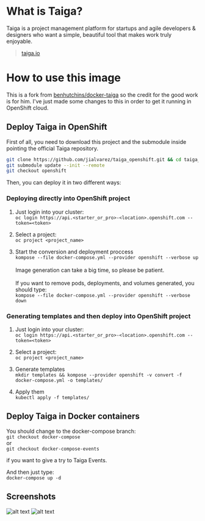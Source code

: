 # What is Taiga?

Taiga is a project management platform for startups and agile developers & designers who want a simple, beautiful tool that makes work truly enjoyable.

> [taiga.io](https://taiga.io)

# How to use this image

This is a fork from [benhutchins/docker-taiga](https://github.com/benhutchins/docker-taiga) so the credit for the good work is for him. I've just made some changes to this in order to get it running in OpenShift cloud.

## Deploy Taiga in OpenShift
First of all, you need to download this project and the submodule inside pointing the official Taiga repository.<br/>
```bash
git clone https://github.com/jialvarez/taiga_openshift.git && cd taiga_openshift/
git submodule update --init --remote
git checkout openshift
```
Then, you can deploy it in two different ways:

### Deploying directly into OpenShift project

1. Just login into your cluster:<br/>
```oc login https://api.<starter_or_pro>-<location>.openshift.com --token=<token>```

2. Select a project:<br/>
```oc project <project_name>```

3. Start the conversion and deployment proccess <br/>
```kompose --file docker-compose.yml --provider openshift --verbose up```<br/><br/>
Image generation can take a big time, so please be patient.
<br/><br/>
If you want to remove pods, deployments, and volumes generated, you should type:<br/>
```kompose --file docker-compose.yml --provider openshift --verbose down```

### Generating templates and then deploy into OpenShift project

1. Just login into your cluster:<br/>
```oc login https://api.<starter_or_pro>-<location>.openshift.com --token=<token>```

2. Select a project:<br/>
```oc project <project_name>```

3. Generate templates<br/>
```mkdir templates && kompose --provider openshift -v convert -f docker-compose.yml -o templates/```

4. Apply them<br/>
```kubectl apply -f templates/```

## Deploy Taiga in Docker containers
You should change to the docker-compose branch:<br/>
```git checkout docker-compose```<br/>
or<br/>
```git checkout docker-compose-events```

if you want to give a try to Taiga Events.

And then just type:<br/>
```docker-compose up -d```

## Screenshots
![alt text](https://raw.githubusercontent.com/jialvarez/taiga_openshift/master/screenshots/001-taiga.png "Pods")
![alt text](https://raw.githubusercontent.com/jialvarez/taiga_openshift/master/screenshots/002-taiga.png "Storage")
